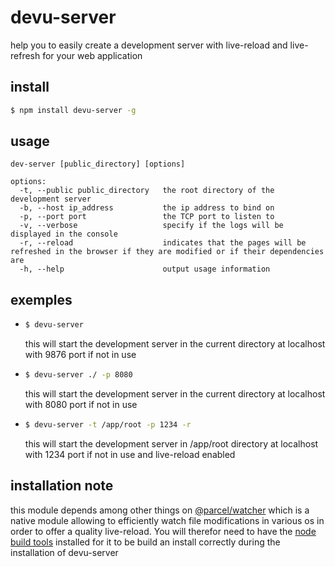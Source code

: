 # devu-server

help you to easily create a development server with live-reload and live-refresh for your web application

## install
```sh
$ npm install devu-server -g
```

## usage
```
dev-server [public_directory] [options]

options:
  -t, --public public_directory   the root directory of the development server
  -b, --host ip_address           the ip address to bind on
  -p, --port port                 the TCP port to listen to
  -v, --verbose                   specify if the logs will be displayed in the console
  -r, --reload                    indicates that the pages will be refreshed in the browser if they are modified or if their dependencies are
  -h, --help                      output usage information
```

## exemples
* ```sh
  $ devu-server 
  ```
  this will start the development server in the current directory at localhost with 9876 port if not in use
* ```sh
  $ devu-server ./ -p 8080
  ```
  this will start the development server in the current directory at localhost with 8080 port if not in use
* ```sh
  $ devu-server -t /app/root -p 1234 -r
  ```
  this will start the development server in /app/root directory at localhost with 1234 port if not in use and live-reload enabled

## installation note

this module depends among other things on [@parcel/watcher](https://github.com/parcel-bundler/watcher#readme) which is a native module allowing to efficiently watch file modifications in various os in order to offer a quality live-reload.
You will therefor need to have the [node build tools](https://github.com/nodejs/node-gyp#readme) installed for it to be build an install correctly during the installation of devu-server